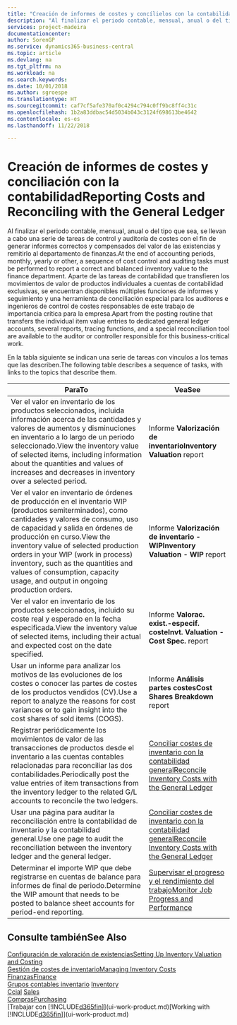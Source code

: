 ```yaml
---
title: "Creación de informes de costes y concílielos con la contabilidad | Documentos de Microsoft"
description: "Al finalizar el periodo contable, mensual, anual o del tipo que sea, se llevan a cabo una serie de tareas de control y auditoría de costes con el fin de generar informes correctos y compensados del valor de las existencias y remitirlo al departamento de finanzas. Aparte de las tareas de contabilidad que transfieren los movimientos de valor de productos individuales a cuentas de contabilidad exclusivas, se encuentran disponibles múltiples funciones de informes y seguimiento y una herramienta de conciliación especial para los auditores e ingenieros de control de costes responsables de este trabajo de importancia crítica para la empresa."
services: project-madeira
documentationcenter: 
author: SorenGP
ms.service: dynamics365-business-central
ms.topic: article
ms.devlang: na
ms.tgt_pltfrm: na
ms.workload: na
ms.search.keywords: 
ms.date: 10/01/2018
ms.author: sgroespe
ms.translationtype: HT
ms.sourcegitcommit: caf7cf5afe370af0c4294c794c0ff9bc8ff4c31c
ms.openlocfilehash: 1b2a83ddbac54d5034b043c3124f698613be4642
ms.contentlocale: es-es
ms.lasthandoff: 11/22/2018

---
```

# <a name="reporting-costs-and-reconciling-with-the-general-ledger"></a><span data-ttu-id="ffd9a-104">Creación de informes de costes y conciliación con la contabilidad</span><span class="sxs-lookup"><span data-stu-id="ffd9a-104">Reporting Costs and Reconciling with the General Ledger</span></span>
<span data-ttu-id="ffd9a-105">Al finalizar el periodo contable, mensual, anual o del tipo que sea, se llevan a cabo una serie de tareas de control y auditoría de costes con el fin de generar informes correctos y compensados del valor de las existencias y remitirlo al departamento de finanzas.</span><span class="sxs-lookup"><span data-stu-id="ffd9a-105">At the end of accounting periods, monthly, yearly or other, a sequence of cost control and auditing tasks must be performed to report a correct and balanced inventory value to the finance department.</span></span> <span data-ttu-id="ffd9a-106">Aparte de las tareas de contabilidad que transfieren los movimientos de valor de productos individuales a cuentas de contabilidad exclusivas, se encuentran disponibles múltiples funciones de informes y seguimiento y una herramienta de conciliación especial para los auditores e ingenieros de control de costes responsables de este trabajo de importancia crítica para la empresa.</span><span class="sxs-lookup"><span data-stu-id="ffd9a-106">Apart from the posting routine that transfers the individual item value entries to dedicated general ledger accounts, several reports, tracing functions, and a special reconciliation tool are available to the auditor or controller responsible for this business-critical work.</span></span>  

 <span data-ttu-id="ffd9a-107">En la tabla siguiente se indican una serie de tareas con vínculos a los temas que las describen.</span><span class="sxs-lookup"><span data-stu-id="ffd9a-107">The following table describes a sequence of tasks, with links to the topics that describe them.</span></span>   

|<span data-ttu-id="ffd9a-108">**Para**</span><span class="sxs-lookup"><span data-stu-id="ffd9a-108">**To**</span></span>|<span data-ttu-id="ffd9a-109">**Vea**</span><span class="sxs-lookup"><span data-stu-id="ffd9a-109">**See**</span></span>|  
|------------|-------------|  
|<span data-ttu-id="ffd9a-110">Ver el valor en inventario de los productos seleccionados, incluida información acerca de las cantidades y valores de aumentos y disminuciones en inventario a lo largo de un periodo seleccionado.</span><span class="sxs-lookup"><span data-stu-id="ffd9a-110">View the inventory value of selected items, including information about the quantities and values of increases and decreases in inventory over a selected period.</span></span>|<span data-ttu-id="ffd9a-111">Informe **Valorización de inventario**</span><span class="sxs-lookup"><span data-stu-id="ffd9a-111">**Inventory Valuation** report</span></span>|  
|<span data-ttu-id="ffd9a-112">Ver el valor en inventario de órdenes de producción en el inventario WIP (productos semiterminados), como cantidades y valores de consumo, uso de capacidad y salida en órdenes de producción en curso.</span><span class="sxs-lookup"><span data-stu-id="ffd9a-112">View the inventory value of selected production orders in your WIP (work in process) inventory, such as the quantities and values of consumption, capacity usage, and output in ongoing production orders.</span></span>|<span data-ttu-id="ffd9a-113">Informe **Valorización de inventario - WIP**</span><span class="sxs-lookup"><span data-stu-id="ffd9a-113">**Inventory Valuation - WIP** report</span></span>|  
|<span data-ttu-id="ffd9a-114">Ver el valor en inventario de los productos seleccionados, incluido su coste real y esperado en la fecha especificada.</span><span class="sxs-lookup"><span data-stu-id="ffd9a-114">View the inventory value of selected items, including their actual and expected cost on the date specified.</span></span>|<span data-ttu-id="ffd9a-115">Informe **Valorac. exist.-especif. coste**</span><span class="sxs-lookup"><span data-stu-id="ffd9a-115">**Invt. Valuation - Cost Spec.** report</span></span>|  
|<span data-ttu-id="ffd9a-116">Usar un informe para analizar los motivos de las evoluciones de los costes o conocer las partes de costes de los productos vendidos (CV).</span><span class="sxs-lookup"><span data-stu-id="ffd9a-116">Use a report to analyze the reasons for cost variances or to gain insight into the cost shares of sold items (COGS).</span></span>|<span data-ttu-id="ffd9a-117">Informe **Análisis partes costes**</span><span class="sxs-lookup"><span data-stu-id="ffd9a-117">**Cost Shares Breakdown** report</span></span>|  
|<span data-ttu-id="ffd9a-118">Registrar periódicamente los movimientos de valor de las transacciones de productos desde el inventario a las cuentas contables relacionadas para reconciliar las dos contabilidades.</span><span class="sxs-lookup"><span data-stu-id="ffd9a-118">Periodically post the value entries of item transactions from the inventory ledger to the related G/L accounts to reconcile the two ledgers.</span></span>|[<span data-ttu-id="ffd9a-119">Conciliar costes de inventario con la contabilidad general</span><span class="sxs-lookup"><span data-stu-id="ffd9a-119">Reconcile Inventory Costs with the General Ledger</span></span>](finance-how-to-post-inventory-costs-to-the-general-ledger.md)|  
|<span data-ttu-id="ffd9a-120">Usar una página para auditar la reconciliación entre la contabilidad de inventario y la contabilidad general.</span><span class="sxs-lookup"><span data-stu-id="ffd9a-120">Use one page to audit the reconciliation between the inventory ledger and the general ledger.</span></span>|[<span data-ttu-id="ffd9a-121">Conciliar costes de inventario con la contabilidad general</span><span class="sxs-lookup"><span data-stu-id="ffd9a-121">Reconcile Inventory Costs with the General Ledger</span></span>](finance-how-to-post-inventory-costs-to-the-general-ledger.md)|  
|<span data-ttu-id="ffd9a-122">Determinar el importe WIP que debe registrarse en cuentas de balance para informes de final de periodo.</span><span class="sxs-lookup"><span data-stu-id="ffd9a-122">Determine the WIP amount that needs to be posted to balance sheet accounts for period-end reporting.</span></span>|[<span data-ttu-id="ffd9a-123">Supervisar el progreso y el rendimiento del trabajo</span><span class="sxs-lookup"><span data-stu-id="ffd9a-123">Monitor Job Progress and Performance</span></span>](projects-how-monitor-progress-performance.md)|

## <a name="see-also"></a><span data-ttu-id="ffd9a-124">Consulte también</span><span class="sxs-lookup"><span data-stu-id="ffd9a-124">See Also</span></span>  
[<span data-ttu-id="ffd9a-125">Configuración de valoración de existencias</span><span class="sxs-lookup"><span data-stu-id="ffd9a-125">Setting Up Inventory Valuation and Costing</span></span>](finance-set-up-inventory-valuation-and-costing.md)  
[<span data-ttu-id="ffd9a-126">Gestión de costes de inventario</span><span class="sxs-lookup"><span data-stu-id="ffd9a-126">Managing Inventory Costs</span></span>](finance-manage-inventory-costs.md)  
[<span data-ttu-id="ffd9a-127">Finanzas</span><span class="sxs-lookup"><span data-stu-id="ffd9a-127">Finance</span></span>](finance.md)  
<span data-ttu-id="ffd9a-128">[Grupos contables inventario](inventory-manage-inventory.md) </span><span class="sxs-lookup"><span data-stu-id="ffd9a-128">[Inventory](inventory-manage-inventory.md) </span></span>  
<span data-ttu-id="ffd9a-129">[Ccial](sales-manage-sales.md) </span><span class="sxs-lookup"><span data-stu-id="ffd9a-129">[Sales](sales-manage-sales.md) </span></span>  
[<span data-ttu-id="ffd9a-130">Compras</span><span class="sxs-lookup"><span data-stu-id="ffd9a-130">Purchasing</span></span>](purchasing-manage-purchasing.md)  
<span data-ttu-id="ffd9a-131">[Trabajar con [!INCLUDE[d365fin](includes/d365fin_md.md)]](ui-work-product.md)</span><span class="sxs-lookup"><span data-stu-id="ffd9a-131">[Working with [!INCLUDE[d365fin](includes/d365fin_md.md)]](ui-work-product.md)</span></span>

